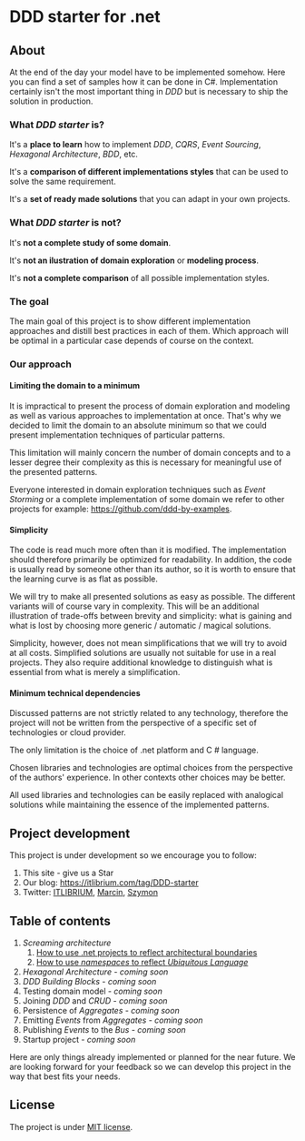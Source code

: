 # DDD starter for .net

## About

At the end of the day your model have to be implemented somehow. Here you can find a set of samples how it can be done in C#. Implementation certainly isn't the most important thing in *DDD* but is necessary to ship the solution in production.

### What *DDD starter* is?

It's a **place to learn** how to implement *DDD*, *CQRS*, *Event Sourcing*, *Hexagonal Architecture*, *BDD*, etc.

It's a **comparison of different implementations styles** that can be used to solve the same requirement.

It's a **set of ready made solutions** that you can adapt in your own projects.

### What *DDD starter* is not?

It's **not a complete study of some domain**. 

It's **not an ilustration of domain exploration** or **modeling process**.

It's **not a complete comparison** of all possible implementation styles.

### The goal

The main goal of this project is to show different implementation approaches and distill best practices in each of them. Which approach will be optimal in a particular case depends of course on the context.

### Our approach

#### Limiting the domain to a minimum

It is impractical to present the process of domain exploration and modeling as well as various approaches to implementation at once. That's why we decided to limit the domain to an absolute minimum so that we could present implementation techniques of particular patterns.

This limitation will mainly concern the number of domain concepts and to a lesser degree their complexity as this is necessary for meaningful use of the presented patterns.

Everyone interested in domain exploration techniques such as *Event Storming* or a complete implementation of some domain we refer to other projects for example: https://github.com/ddd-by-examples.

#### Simplicity

The code is read much more often than it is modified. The implementation should therefore primarily be optimized for readability. In addition, the code is usually read by someone other than its author, so it is worth to ensure that the learning curve is as flat as possible.

We will try to make all presented solutions as easy as possible. The different variants will of course vary in complexity. This will be an additional illustration of trade-offs between brevity and simplicity: what is gaining and what is lost by choosing more generic / automatic / magical solutions.

Simplicity, however, does not mean simplifications that we will try to avoid at all costs. Simplified solutions are usually not suitable for use in a real projects. They also require additional knowledge to distinguish what is essential from what is merely a simplification.

#### Minimum technical dependencies

Discussed patterns are not strictly related to any technology, therefore the project will not be written from the perspective of a specific set of technologies or cloud provider.

The only limitation is the choice of .net platform and C # language.

Chosen libraries and technologies are optimal choices from the perspective of the authors' experience. In other contexts other choices may be better.

All used libraries and technologies can be easily replaced with analogical solutions while maintaining the essence of the implemented patterns.

## Project development

This project is under development so we encourage you to follow:

1. This site - give us a Star
2. Our blog: https://itlibrium.com/tag/DDD-starter
3. Twitter: [ITLIBRIUM](https://twitter.com/itlibrium), [Marcin](https://twitter.com/technites_pl), [Szymon](https://twitter.com/szjanikowski)

## Table of contents

1. *Screaming architecture*
   1. [How to use .net projects to reflect architectural boundaries](./Projects-and-Namespaces.md)
   2. [How to use *namespaces* to reflect *Ubiquitous Language*](./Projects-and-Namespaces.md)
2. *Hexagonal Architecture* - *coming soon*
3. *DDD Building Blocks* - *coming soon*
4. Testing domain model - *coming soon*
5. Joining *DDD* and *CRUD* - *coming soon*
6. Persistence of *Aggregates* - *coming soon*
7. Emitting *Events* from *Aggregates* - *coming soon*
8. Publishing *Events* to the *Bus* - *coming soon*
9. Startup project - *coming soon*

Here are only things already implemented or planned for the near future. We are looking forward for your feedback so we can develop this project in the way that best fits your needs.

## License

The project is under [MIT license](https://opensource.org/licenses/MIT).